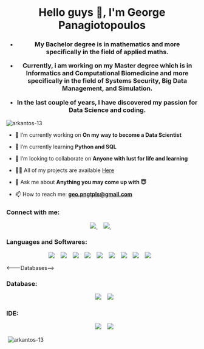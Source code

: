 <h1 align="center">Hello guys 👋, I'm George Panagiotopoulos</h1>

<h3 align="center">
  
   * My Bachelor degree is in mathematics and more specifically in the field of applied maths.
  
   * Currently, i am working on my Master degree which is in Informatics and Computational Biomedicine and more specifically in the field of Systems Security, Big Data Management, and Simulation.
  
   * In the last couple of years, I have discovered my passion for Data Science and coding. 
 
</h3>
   
   

<p align="left"> <img src="https://komarev.com/ghpvc/?username=arkantos-13&label=Profile%20views&color=0e75b6&style=flat" alt="arkantos-13" /> </p>


- 🔭 I’m currently working on **On my way to become a Data Scientist**

- 🌱 I’m currently learning **Python and SQL**

- 👯 I’m looking to collaborate on **Anyone with lust for life and learning**

- 👨‍💻 All of my projects are available [Here](https://github.com/Arkantos-13?tab=repositories)

- 💬 Ask me about **Anything you may come up with :innocent:**

- 📫 How to reach me: **geo.pngtpls@gmail.com**



<h3 align="left">Connect with me:</h3>

<p align='center'>
  <a href="mailto:geo.pngtpls@gmail.com?subject=github_message"><img src="https://img.shields.io/badge/Gmail-EA4335?style=for-the-badge&logo=gmail&logoColor=white" />                </a>&nbsp;&nbsp;&nbsp;
  <a href="https://www.linkedin.com/in/geopanagiotopoulos/">
        <img src="https://img.shields.io/badge/linkedin-%230077B5.svg?&style=for-the-badge&logo=linkedin&logoColor=white" />
      </a>&nbsp;&nbsp;
   
</p>


<h3 align="left">Languages and Softwares:</h3>


<p align='center'>
   <img src="https://img.shields.io/badge/Python-3776AB?style=for-the-badge&logo=python&logoColor=white" />
  </a>&nbsp;&nbsp;
     <img src="https://img.shields.io/badge/Pandas-2C2D72?style=for-the-badge&logo=pandas&logoColor=white" />
  </a>&nbsp;&nbsp;
     <img src="https://img.shields.io/badge/Numpy-777BB4?style=for-the-badge&logo=numpy&logoColor=white" />
  </a>&nbsp;&nbsp;
     <img src="https://img.shields.io/badge/SciPy-654FF0?style=for-the-badge&logo=SciPy&logoColor=white" />
  </a>&nbsp;&nbsp;
     <img src="https://img.shields.io/badge/scikit_learn-F7931E?style=for-the-badge&logo=scikit-learn&logoColor=white" />
  </a>&nbsp;&nbsp;
     <img src="https://img.shields.io/badge/TensorFlow-FF6F00?style=for-the-badge&logo=TensorFlow&logoColor=white" />
  </a>&nbsp;&nbsp;
     <img src="https://img.shields.io/badge/Plotly-239120?style=for-the-badge&logo=plotly&logoColor=white" />
  </a>&nbsp;&nbsp;
     <img src="https://img.shields.io/badge/PyTorch-EE4C2C?style=for-the-badge&logo=PyTorch&logoColor=white" />
  </a>&nbsp;&nbsp;
     <img src="https://img.shields.io/badge/Keras-D00000?style=for-the-badge&logo=Keras&logoColor=white" />
  </a>&nbsp;&nbsp;
     
</p>


<---Databases--> 

<h3 align="left">Database:</h3>
<p align='center'>
     </a>&nbsp;&nbsp;
     <img src="https://img.shields.io/badge/MySQL-00000F?style=for-the-badge&logo=mysql&logoColor=white" />
      </a>&nbsp;&nbsp;
     <img src="https://img.shields.io/badge/PostgreSQL-316192?style=for-the-badge&logo=postgresql&logoColor=white" />

</p>



<h3 align="left">IDE:</h3>
<p align='center'>
     </a>&nbsp;&nbsp;
     <img src="https://img.shields.io/badge/Jupyter-F37626.svg?&style=for-the-badge&logo=Jupyter&logoColor=white" />
      </a>&nbsp;&nbsp;
     <img src="https://img.shields.io/badge/pycharm-143?style=for-the-badge&logo=pycharm&logoColor=black&color=black&labelColor=green" />

</p>


<p>&nbsp;<img align="center" src="https://github-readme-stats.vercel.app/api?username=arkantos-13&show_icons=true&locale=en" alt="arkantos-13" /></p>


